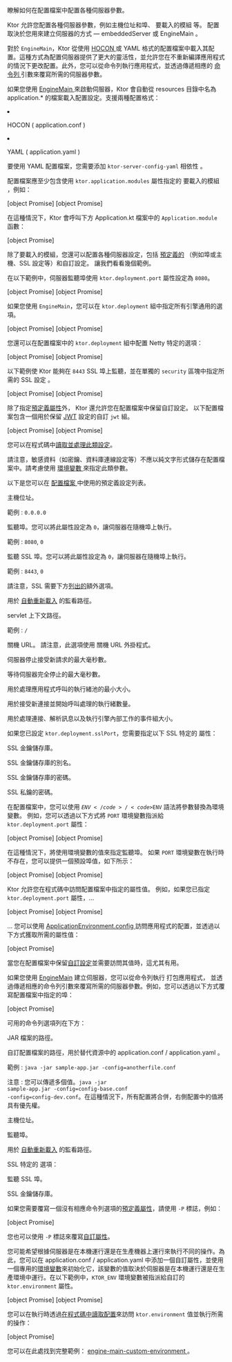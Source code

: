 <topic xsi:noNamespaceSchemaLocation="https://resources.jetbrains.com/writerside/1.0/topic.v2.xsd"
       xmlns:xsi="http://www.w3.org/2001/XMLSchema-instance"
       title="檔案中的配置"
       id="server-configuration-file" help-id="Configuration-file;server-configuration-in-file">
    <show-structure for="chapter" depth="2"/>
    <link-summary>
        瞭解如何在配置檔案中配置各種伺服器參數。
    </link-summary>
    <p>
        Ktor 允許您配置各種伺服器參數，例如主機位址和埠、
        <Links href="/ktor/server-modules" summary="模組允許您透過分組路由來組織應用程式。">要載入的模組</Links>
        等。
        配置取決於您用來建立伺服器的方式 —
        <Links href="/ktor/server-create-and-configure" summary="瞭解如何根據應用程式部署需求建立伺服器。">
            embeddedServer 或 EngineMain
        </Links>
        。
    </p>
    <p>
        對於 <code>EngineMain</code>，Ktor 從使用
        <a href="https://github.com/lightbend/config/blob/master/HOCON.md">
            HOCON
        </a>
        或 YAML 格式的配置檔案中載入其配置。這種方式為配置伺服器提供了更大的靈活性，並允許您在不重新編譯應用程式的情況下更改配置。此外，您可以從命令列執行應用程式，並透過傳遞相應的
        <a href="#command-line">
            命令列
        </a>
        引數來覆寫所需的伺服器參數。
    </p>
    <chapter title="概述" id="configuration-file-overview">
        <p>
            如果您使用
            <a href="#engine-main">
                EngineMain
            </a>
            來啟動伺服器，Ktor 會自動從
            <Path>resources</Path>
            目錄中名為
            <Path>application.*</Path>
            的檔案載入配置設定。支援兩種配置格式：
        </p>
        <list>
            <li>
                <p>
                    HOCON (
                    <Path>application.conf</Path>
                    )
                </p>
            </li>
            <li>
                <p>
                    YAML (
                    <Path>application.yaml</Path>
                    )
                </p>
                <note>
                    <p>
                        要使用 YAML 配置檔案，您需要添加 <code>ktor-server-config-yaml</code>
                        <Links href="/ktor/server-dependencies" summary="瞭解如何將 Ktor Server 相依性添加到現有的 Gradle/Maven 專案中。">
                            相依性
                        </Links>
                        。
                    </p>
                </note>
            </li>
        </list>
        <p>
            配置檔案應至少包含使用 <code>ktor.application.modules</code> 屬性指定的
            <Links href="/ktor/server-modules" summary="模組允許您透過分組路由來組織應用程式。">
                要載入的模組
            </Links>
            ，例如：
        </p>
        <tabs group="config">
            <tab title="application.conf" group-key="hocon" id="application-conf-2">
                [object Promise]
            </tab>
            <tab title="application.yaml" group-key="yaml" id="application-yaml-2">
                [object Promise]
            </tab>
        </tabs>
        <p>
            在這種情況下，Ktor 會呼叫下方
            <Path>Application.kt</Path>
            檔案中的 <code>Application.module</code> 函數：
        </p>
        [object Promise]
        <p>
            除了要載入的模組，您還可以配置各種伺服器設定，包括
            <a href="#predefined-properties">預定義的</a>
            （例如埠或主機、SSL 設定等）和自訂設定。
            讓我們看看幾個範例。
        </p>
        <chapter title="基本配置" id="config-basic">
            <p>
                在以下範例中，伺服器監聽埠使用 <code>ktor.deployment.port</code> 屬性設定為 <code>8080</code>。
            </p>
            <tabs group="config">
                <tab title="application.conf" group-key="hocon" id="application-conf-3">
                    [object Promise]
                </tab>
                <tab title="application.yaml" group-key="yaml" id="application-yaml-3">
                    [object Promise]
                </tab>
            </tabs>
        </chapter>
        <chapter title="引擎配置" id="config-engine">
            <snippet id="engine-main-configuration">
                <p>
                    如果您使用 <code>EngineMain</code>，您可以在 <code>ktor.deployment</code> 組中指定所有引擎通用的選項。
                </p>
                <tabs group="config">
                    <tab title="application.conf" group-key="hocon" id="engine-main-conf">
                        [object Promise]
                    </tab>
                    <tab title="application.yaml" group-key="yaml" id="engine-main-yaml">
                        [object Promise]
                    </tab>
                </tabs>
                <chapter title="Netty" id="netty-file">
                    <p>
                        您還可以在配置檔案中的 <code>ktor.deployment</code> 組中配置 Netty 特定的選項：
                    </p>
                    <tabs group="config">
                        <tab title="application.conf" group-key="hocon" id="application-conf-1">
                            [object Promise]
                        </tab>
                        <tab title="application.yaml" group-key="yaml" id="application-yaml-1">
                            [object Promise]
                        </tab>
                    </tabs>
                </chapter>
            </snippet>
        </chapter>
        <chapter title="SSL 配置" id="config-ssl">
            <p>
                以下範例使 Ktor 能夠在 <code>8443</code> SSL 埠上監聽，並在單獨的 <code>security</code> 區塊中指定所需的
                <Links href="/ktor/server-ssl" summary="所需相依性：io.ktor:ktor-network-tls-certificates&#xA;程式碼範例：&#xA;ssl-engine-main,&#xA;ssl-embedded-server">
                    SSL 設定
                </Links>
                。
            </p>
            <tabs group="config">
                <tab title="application.conf" group-key="hocon" id="application-conf">
                    [object Promise]
                </tab>
                <tab title="application.yaml" group-key="yaml" id="application-yaml">
                    [object Promise]
                </tab>
            </tabs>
        </chapter>
        <chapter title="自訂配置" id="config-custom">
            <p>
                除了指定<a href="#predefined-properties">預定義屬性</a>外，
                Ktor 還允許您在配置檔案中保留自訂設定。
                以下配置檔案包含一個用於保留
                <a href="#jwt-settings">JWT</a>
                設定的自訂 <code>jwt</code> 組。
            </p>
            <tabs group="config">
                <tab title="application.conf" group-key="hocon" id="application-conf-4">
                    [object Promise]
                </tab>
                <tab title="application.yaml" group-key="yaml" id="application-yaml-4">
                    [object Promise]
                </tab>
            </tabs>
            <p>
                您可以在程式碼中<a href="#read-configuration-in-code">讀取並處理此類設定</a>。
            </p>
            <warning>
                <p>
                    請注意，敏感資料（如密鑰、資料庫連線設定等）不應以純文字形式儲存在配置檔案中。請考慮使用
                    <a href="#environment-variables">
                        環境變數
                    </a>
                    來指定此類參數。
                </p>
            </warning>
        </chapter>
    </chapter>
    <chapter title="預定義屬性" id="predefined-properties">
        <p>
            以下是您可以在
            <a href="#configuration-file-overview">
                配置檔案
            </a>中使用的預定義設定列表。
        </p>
        <deflist type="wide">
            <def title="ktor.deployment.host" id="ktor-deployment-host">
                <p>
                    主機位址。
                </p>
                <p>
                    <emphasis>範例</emphasis>
                    : <code>0.0.0.0</code>
                </p>
            </def>
            <def title="ktor.deployment.port" id="ktor-deployment-port">
                <p>
                    監聽埠。您可以將此屬性設定為 <code>0</code>，讓伺服器在隨機埠上執行。
                </p>
                <p>
                    <emphasis>範例</emphasis>
                    : <code>8080</code>, <code>0</code>
                </p>
            </def>
            <def title="ktor.deployment.sslPort" id="ktor-deployment-ssl-port">
                <p>
                    監聽 SSL 埠。您可以將此屬性設定為 <code>0</code>，讓伺服器在隨機埠上執行。
                </p>
                <p>
                    <emphasis>範例</emphasis>
                    : <code>8443</code>, <code>0</code>
                </p>
                <note>
                    <p>
                        請注意，SSL 需要下方<a href="#ssl">列出的</a>額外選項。
                    </p>
                </note>
            </def>
            <def title="ktor.deployment.watch" id="ktor-deployment-watch">
                <p>
                    用於 <a href="#watch-paths">自動重新載入</a> 的監看路徑。
                </p>
            </def>
            <def title="ktor.deployment.rootPath" id="ktor-deployment-root-path">
                <p>
                    <Links href="/ktor/server-war" summary="瞭解如何在 Servlet 容器中使用 WAR 歸檔執行和部署 Ktor 應用程式。">servlet</Links> 上下文路徑。
                </p>
                <p>
                    <emphasis>範例</emphasis>
                    : <code>/</code>
                </p>
            </def>
            <def title="ktor.deployment.shutdown.url" id="ktor-deployment-shutdown-url">
                <p>
                    關機 URL。
                    請注意，此選項使用 <Links href="/ktor/server-shutdown-url" summary="程式碼範例：&#xA;%example_name%">關機 URL</Links> 外掛程式。
                </p>
            </def>
            <def title="ktor.deployment.shutdownGracePeriod" id="ktor-deployment-shutdown-grace-period">
                <p>
                    伺服器停止接受新請求的最大毫秒數。
                </p>
            </def>
            <def title="ktor.deployment.shutdownTimeout" id="ktor-deployment-shutdown-timeout">
                <p>
                    等待伺服器完全停止的最大毫秒數。
                </p>
            </def>
            <def title="ktor.deployment.callGroupSize" id="ktor-deployment-call-group-size">
                <p>
                    用於處理應用程式呼叫的執行緒池的最小大小。
                </p>
            </def>
            <def title="ktor.deployment.connectionGroupSize" id="ktor-deployment-connection-group-size">
                <p>
                    用於接受新連接並開始呼叫處理的執行緒數量。
                </p>
            </def>
            <def title="ktor.deployment.workerGroupSize" id="ktor-deployment-worker-group-size">
                <p>
                    用於處理連接、解析訊息以及執行引擎內部工作的事件組大小。
                </p>
            </def>
        </deflist>
        <p id="ssl">
            如果您已設定 <code>ktor.deployment.sslPort</code>，您需要指定以下
            <Links href="/ktor/server-ssl" summary="所需相依性：io.ktor:ktor-network-tls-certificates&#xA;程式碼範例：&#xA;ssl-engine-main,&#xA;ssl-embedded-server">
                SSL 特定的
            </Links>
            屬性：
        </p>
        <deflist type="wide">
            <def title="ktor.security.ssl.keyStore" id="ktor-security-ssl-keystore">
                <p>
                    SSL 金鑰儲存庫。
                </p>
            </def>
            <def title="ktor.security.ssl.keyAlias" id="ktor-security-ssl-key-alias">
                <p>
                    SSL 金鑰儲存庫的別名。
                </p>
            </def>
            <def title="ktor.security.ssl.keyStorePassword" id="ktor-security-ssl-keystore-password">
                <p>
                    SSL 金鑰儲存庫的密碼。
                </p>
            </def>
            <def title="ktor.security.ssl.privateKeyPassword" id="ktor-security-ssl-private-key-password">
                <p>
                    SSL 私鑰的密碼。
                </p>
            </def>
        </deflist>
    </chapter>
    <chapter title="環境變數" id="environment-variables">
        <p>
            在配置檔案中，您可以使用 <code>${ENV}</code> / <code>$ENV</code> 語法將參數替換為環境變數。
            例如，您可以透過以下方式將 <code>PORT</code> 環境變數指派給 <code>ktor.deployment.port</code> 屬性：
        </p>
        <tabs group="config">
            <tab title="application.conf" group-key="hocon" id="env-var-conf">
                [object Promise]
            </tab>
            <tab title="application.yaml" group-key="yaml" id="env-var-yaml">
                [object Promise]
            </tab>
        </tabs>
        <p>
            在這種情況下，將使用環境變數的值來指定監聽埠。
            如果 <code>PORT</code> 環境變數在執行時不存在，您可以提供一個預設埠值，如下所示：
        </p>
        <tabs group="config">
            <tab title="application.conf" group-key="hocon" id="config-conf">
                [object Promise]
            </tab>
            <tab title="application.yaml" group-key="yaml" id="config-yaml">
                [object Promise]
            </tab>
        </tabs>
    </chapter>
    <chapter title="在程式碼中讀取配置" id="read-configuration-in-code">
        <p>
            Ktor 允許您在程式碼中訪問配置檔案中指定的屬性值。
            例如，如果您已指定 <code>ktor.deployment.port</code> 屬性，...
        </p>
        <tabs group="config">
            <tab title="application.conf" group-key="hocon" id="config-conf-1">
                [object Promise]
            </tab>
            <tab title="application.yaml" group-key="yaml" id="config-yaml-1">
                [object Promise]
            </tab>
        </tabs>
        <p>
            ... 您可以使用
            <a href="https://api.ktor.io/ktor-server/ktor-server-core/io.ktor.server.application/-application-environment/config.html">
                ApplicationEnvironment.config
            </a>
            訪問應用程式的配置，並透過以下方式獲取所需的屬性值：
        </p>
        [object Promise]
        <p>
            當您在配置檔案中保留<a href="#custom-property">自訂設定</a>並需要訪問其值時，這尤其有用。
        </p>
    </chapter>
    <chapter title="命令列" id="command-line">
        <p>
            如果您使用 <a href="#engine-main">EngineMain</a> 建立伺服器，您可以從命令列執行
            <Links href="/ktor/server-fatjar" summary="瞭解如何使用 Ktor Gradle 外掛程式建立和執行可執行的大 JAR。">打包應用程式</Links>，
            並透過傳遞相應的命令列引數來覆寫所需的伺服器參數。例如，您可以透過以下方式覆寫配置檔案中指定的埠：
        </p>
        [object Promise]
        <p>
            可用的命令列選項列在下方：
        </p>
        <deflist type="narrow">
            <def title="-jar" id="jar">
                <p>
                    JAR 檔案的路徑。
                </p>
            </def>
            <def title="-config" id="config">
                <p>
                    自訂配置檔案的路徑，用於替代資源中的
                    <Path>application.conf</Path>
                    /
                    <Path>application.yaml</Path>
                    。
                </p>
                <p>
                    <emphasis>範例</emphasis>
                    : <code>java -jar sample-app.jar -config=anotherfile.conf</code>
                </p>
                <p>
                    <emphasis>注意</emphasis>
                    : 您可以傳遞多個值。<code>java -jar sample-app.jar -config=config-base.conf
                    -config=config-dev.conf</code>。在這種情況下，所有配置將合併，右側配置中的值將具有優先權。
                </p>
            </def>
            <def title="-host" id="host">
                <p>
                    主機位址。
                </p>
            </def>
            <def title="-port" id="port">
                <p>
                    監聽埠。
                </p>
            </def>
            <def title="-watch" id="watch">
                <p>
                    用於 <a href="#watch-paths">自動重新載入</a> 的監看路徑。
                </p>
            </def>
        </deflist>
        <p>
            <Links href="/ktor/server-ssl" summary="所需相依性：io.ktor:ktor-network-tls-certificates&#xA;程式碼範例：&#xA;ssl-engine-main,&#xA;ssl-embedded-server">SSL 特定的</Links> 選項：
        </p>
        <deflist type="narrow">
            <def title="-sslPort" id="ssl-port">
                <p>
                    監聽 SSL 埠。
                </p>
            </def>
            <def title="-sslKeyStore" id="ssl-keystore">
                <p>
                    SSL 金鑰儲存庫。
                </p>
            </def>
        </deflist>
        <p>
            如果您需要覆寫一個沒有相應命令列選項的<a href="#predefined-properties">預定義屬性</a>，請使用 <code>-P</code> 標誌，例如：
        </p>
        [object Promise]
        <p>
            您也可以使用 <code>-P</code> 標誌來覆寫<a href="#config-custom">自訂屬性</a>。
        </p>
    </chapter>
    <chapter title="範例：如何使用自訂屬性指定環境" id="custom-property">
        <p>
            您可能希望根據伺服器是在本機運行還是在生產機器上運行來執行不同的操作。為此，您可以在
            <Path>application.conf</Path>
            /
            <Path>application.yaml</Path>
            中添加一個自訂屬性，並使用一個專用的<a href="#environment-variables">環境變數</a>來初始化它，該變數的值取決於伺服器是在本機運行還是在生產環境中運行。在以下範例中，<code>KTOR_ENV</code> 環境變數被指派給自訂的 <code>ktor.environment</code> 屬性。
        </p>
        <tabs group="config">
            <tab title="application.conf" group-key="hocon" id="application-conf-5">
                [object Promise]
            </tab>
            <tab title="application.yaml" group-key="yaml" id="application-yaml-5">
                [object Promise]
            </tab>
        </tabs>
        <p>
            您可以在執行時透過<a href="#read-configuration-in-code">在程式碼中讀取配置</a>來訪問 <code>ktor.environment</code> 值並執行所需的操作：
        </p>
        [object Promise]
        <p>
            您可以在此處找到完整範例：
            <a href="https://github.com/ktorio/ktor-documentation/tree/%ktor_version%/codeSnippets/snippets/engine-main-custom-environment">
                engine-main-custom-environment
            </a>。
        </p>
    </chapter>
</topic>